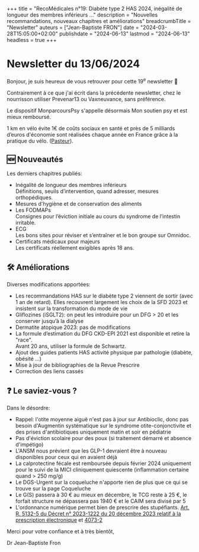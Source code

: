 +++
title = "RecoMédicales n°19: Diabète type 2 HAS 2024, inégalité de longueur des membres inférieurs ..."
description = "Nouvelles recommandations, nouveaux chapitres et améliorations"
breadcrumbTitle = "Newsletter"
auteurs = ["Jean-Baptiste FRON"]
date = "2024-03-28T15:05:00+02:00"
publishdate = "2024-06-13"
lastmod = "2024-06-13"
headless = true
+++

# Newsletter du 13/06/2024

Bonjour, je suis heureux de vous retrouver pour cette 19<sup>e</sup> newsletter 📰

Contrairement à ce que j'ai écrit dans la précédente newsletter, chez le nourrisson utiliser Prevenar13 ou Vaxneuvance, sans préférence.

Le dispositif MonparcoursPsy s'appelle désormais Mon soutien psy et est mieux remboursé.

1 km en vélo évite 1€ de coûts sociaux en santé et près de 5 milliards d’euros d'économie sont réalisées chaque année en France grâce à la pratique du vélo. ([Pasteur](https://www.pasteur.fr/fr/journal-recherche/actualites/potentiel-inexploite-du-velo-sante-publique-climat)).

## 🆕 Nouveautés

Les derniers chapitres publiés:

- Inégalité de longueur des membres inférieurs  
  Définitions, seuils d’intervention, quand adresser, mesures orthopédiques.
- Mesures d'hygiène et de conservation des aliments
- Les FODMAPs  
  Consignes pour l’éviction initiale au cours du syndrome de l’intestin irritable.
- ECG  
  Les bons sites pour réviser et s’entraîner et le bon groupe sur Omnidoc.
- Certificats médicaux pour majeurs  
  Les certificats réellement exigibles après 18 ans.

## 🛠️ Améliorations

Diverses modifications apportées:

- Les recommandations HAS sur le diabète type 2 viennent de sortir (avec 1 an de retard). Elles recouvrent largement les choix de la SFD 2023 et insistent sur la transformation du mode de vie
- Gliflozines (iSGLT2): on peut les introduire pour un DFG > 20 et les conserver jusqu’à la dialyse
- Dermatite atopique 2023: pas de modifications
- La formule d’estimation du DFG CKD-EPI 2021 est disponible et retire la "race".  
  Avant 20 ans, utiliser la formule de Schwartz.
- Ajout des guides patients HAS activité physique par pathologie (diabète, obésité ...)
- Mise à jour de bibliographies de la Revue Prescrire
- Correction des liens cassés

## ❓ Le saviez-vous ?

Dans le désordre:

- Rappel: l'otite moyenne aiguë n'est pas à jour sur Antibioclic, donc pas besoin d'Augmentin systématique sur le syndrome otite-conjonctivite et des prises d'antibiotiques uniquement matin et soir en pédiatrie
- Pas d'éviction scolaire pour des poux (si traitement démarré et absence d'impétigo)
- L'ANSM nous prévient que les GLP-1 devraient être à nouveau disponibles pour ceux qui en avaient déjà
- La calprotectine fécale est remboursée depuis février 2024 uniquement pour le suivi de la MICI cliniquement quiescente (inflammation certaine quand > 250 mg/g)
- Le DGS-Urgent sur la coqueluche n'apporte rien de plus que ce qui se trouve sur la page Coqueluche
- Le G(S) passera à 30 € au mieux en décembre, le TCG reste à 25 €, le forfait structure ne dépassera pas 1940 € et le CAIM sera divisé par 5
- L'ordonnance numérique permet bien de prescrire des stupéfiants. [Art. R. 5132-5 du Décret n° 2023-1222 du 20 décembre 2023 relatif à la prescription électronique](https://www.legifrance.gouv.fr/jorf/id/JORFTEXT000048621373) et [4073-2](https://www.legifrance.gouv.fr/codes/article_lc/LEGIARTI000048629025/2023-12-22)

Merci pour votre confiance et à très bientôt,

Dr Jean-Baptiste Fron
